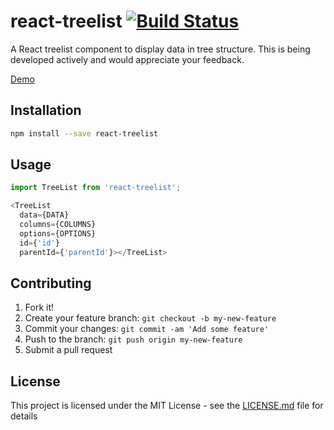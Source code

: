 # react-treelist [![Build Status](https://travis-ci.org/maheshsenni/react-treelist.svg?branch=master)](https://travis-ci.org/maheshsenni/react-treelist)

A React treelist component to display data in tree structure. This is being developed actively and would appreciate your feedback.

[Demo](https://rawgit.com/maheshsenni/react-treelist/master/demo/index.html)

## Installation

```sh
npm install --save react-treelist
```

## Usage

```js
import TreeList from 'react-treelist';

<TreeList
  data={DATA}  
  columns={COLUMNS}
  options={OPTIONS}
  id={'id'}
  parentId={'parentId'}></TreeList>
```

## Contributing

1. Fork it!
2. Create your feature branch: `git checkout -b my-new-feature`
3. Commit your changes: `git commit -am 'Add some feature'`
4. Push to the branch: `git push origin my-new-feature`
5. Submit a pull request

## License

This project is licensed under the MIT License - see the [LICENSE.md](LICENSE.md) file for details
